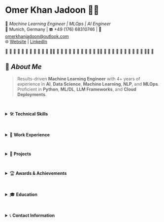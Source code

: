 # **Omer Khan Jadoon** 👨‍💻
🎯 *Machine Learning Engineer | MLOps | AI Engineer*  
📍 Munich, Germany | ☎️ +49 (176) 68310746 | 📧 omerkhanjadoon@outlook.com  
🌐 [Website](http://omerkhanjadoon.com) | [LinkedIn](https://www.linkedin.com/in/omerkhanjadoon)  

🔸 🔸 🔸 🔸 🔸 🔸 🔸 🔸 🔸 🔸 🔸 🔸🔸 🔸 🔸 🔸 🔸 🔸 🔸 🔸 🔸 🔸 🔸 🔸🔸 🔸 🔸 🔸 🔸 🔸 🔸 🔸 🔸 🔸 🔸 🔸🔸 🔸

## 🚀 *About Me*  
> Results-driven **Machine Learning Engineer** with 4+ years of experience in **AI**, **Data Science**, **Machine Learning**, **NLP**, and **MLOps**. Proficient in **Python**, **ML/DL**, **LLM Frameworks**, and **Cloud Deployments**.

&nbsp;

<details>
  <summary>🛠️ <strong>Technical Skills</strong></summary>

### **Programming Languages**
`Python` | `JavaScript` | `C/C++` | `Java` | `C#`

### **Frameworks & Tools**
`TensorFlow` | `PyTorch` | `LangChain` | `Streamlit` | `Flask` | `Django`

### **Generative AI Technologies**
`Agentic AI` | `LLMs (Llama3, Mistral, OpenAI, Gemini Pro)` | `Multimodal LLMs` | `VLMs` | `Diffusion Models` | `GANs` | `CrewAI` | `LangGraph` | `Prompt Engineering`

### **Databases**
`Cosmos DB` | `MySQL` | `MongoDB` | `PostgreSQL` | `Firebase` | `SQL` | `ChromaDB` | `Pinecone`

### **Deployment Platforms**
`Azure AI` | `AWS (EC2, Lambda)` | `Hugging Face Spaces` | `Docker` | `Kubernetes` | `GitLab` | `LLMOps`

### **AI Techniques**
`Fine-tuning` | `RAG` | `Vector Embedding` | `NN Optimization` | `Prompt Engineering` | `LLM Evaluation`

### **Web Development & AI Workflows**
`Next.js` | `Flask` | `Django` | `React.js` | `FastAPI` | `Make` | `n8n` | `flowise`

### **Soft Skills**
`Analytical Thinking` | `Problem-Solving` | `Teamwork` | `Leadership` | `Communication` | `Cross-functional Collaboration`
</details>

&nbsp;

<details>
  <summary>💼 <strong>Work Experience</strong></summary>

### **SanaExpert GmbH** *(Jan 2025 – Present)*  
*Artificial Intelligence Specialist | Munich, Germany*  
- 🤖 Automated 85%+ of customer support tickets using AI across multiple countries & platforms.  
- 🛠️ Built Custom AI Agent with Advanced RAG & tool-calling, developed backend API with FastAPI.

### **Amidiro GmbH** *(Dec 2023 – Present)*  
*Werkstudent Generative AI & ML Consultant | Aachen, Germany*  
- 🎧 Lead development of Amidiro Audio Assistant boosting lead conversions by 20%.  
- 🚀 Fine-tuned YOLO v9 on FireNet Dataset, automated safety & maintenance reports.  
- 🔄 Built internal RAG pipeline & trained teams on prompt engineering.

### **Remote Native GmbH** *(Apr 2023 – Oct 2023)*  
*Werkstudent AI & Data Science | Munich, Germany*  
- 🛠️ Created synthetic datasets & fine-tuned BERT models for NER tasks.  
- 🎯 Fine-tuned SAM model for image segmentation & developed a 3D object API.

### **Advance Telecom Services (ATS)** *(Jul 2022 – Apr 2023)*  
*AI Engineer | Remote, USA*  
- ☁️ Deployed CV & NLP models on Azure.  
- 🎯 Built advanced recommendation system for automotive dealerships.

### **National Radio & Telecommunication Corp. (NRTC)** *(Oct 2021 – Jun 2022)*  
*Assistant Manager AI Lab | Haripur, Pakistan*  
- 🏢 Built AI & Big Data Lab for KPK Police.  
- 🕵️‍♂️ Developed OSINT tools & crime forecasting AI.

### **Jadoon Technologies Pvt Ltd (JTPL)** *(Nov 2020 – Oct 2021)*  
*Lead Software Engineer | Haripur, Pakistan*  
- 🌐 Built cross-platform applications, AI models for emotion detection & road safety.

</details>

&nbsp;

<details>
  <summary>📂 <strong>Projects</strong></summary>

- 🎯 **SanaExpert AI Agent**: Multimodal AI Customer Support | FastAPI | Agentic AI *(Jan 2025 - Mar 2025)*  
- 🎧 **Amidiro Audio Assistant**: AI Call Center Agent | Speech Models *(Jan 2024 - Sep 2024)*  
- 🛒 **Safira.AI**: AI-powered E-commerce | LLMs | Azure AI *(Apr 2023 - Sep 2023)*  
- 🔍 **Product Recommendation & Search**: Image-based recommender *(Jan 2023 - Mar 2023)*  
- 🏗️ **Material Defect Detection**: Deep Learning for construction defects *(Oct 2022 - Dec 2022)*  
- 🧠 **Brain Tumor Detection**: U-Net segmentation model *(Jul 2022 - Sep 2022)*  
- 🕵️ **Facial Recognition & ANPR**: YOLO-face based surveillance *(Jan 2022 - May 2022)*  
- 🛰️ **Criminal Investigation System (CIS)**: OSINT tool with Qlik dashboards *(Nov 2021 - Apr 2022)*  
- 🐄 **Cow Diseases Prediction**: CNN-based skin disease detection *(Nov 2020 - Feb 2021)*  
- 🦴 **Osteoarthritis Detection**: ResNet model for severity classification *(Jan 2020 - May 2020)*

</details>

&nbsp;

<details>
  <summary>🏆 <strong>Awards & Achievements</strong></summary>

- 🥇 **Gold Medal/Chancellor Medal**: Top scorer in department *(Oct 2020)*  
- 🏆 **HEC Scholarship Winner**: Merit-based award *(Mar 2018)*  
</details>

&nbsp;

<details>
  <summary>🎓 <strong>Education</strong></summary>

- 🎓 **Friedrich-Alexander-Universität (FAU)** *(Oct 2022 – Present)*  
*Master of Science in Artificial Intelligence | Erlangen, Germany*

- 🎓 **The University of Haripur** *(Sep 2016 – Oct 2020)*  
*Bachelor of Science in Software Engineering | Haripur, Pakistan*

</details>

&nbsp;

<details>
  <summary>📞 <strong>Contact Information</strong></summary>

- ☎️ **Phone**: +49 (176) 68310746  
- 📧 **Email**: [omerkhanjadoons@gmail.com](mailto:omerkhanjadoons@gmail.com)  
- 🌐 **Website**: [omerkhanjadoon.com](http://omerkhanjadoon.com)  
- 💼 **LinkedIn**: [linkedin.com/in/omerkhanjadoon](https://www.linkedin.com/in/omerkhanjadoon)  
- 📘 **Facebook**: [facebook.com/omerkhanjadoon](https://www.facebook.com/omerkhanjadoon/)  
- 📷 **Instagram**: [instagram.com/omerkhanjadoon](https://www.instagram.com/omerkhanjadoon/)

</details>
